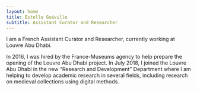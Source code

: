 ```yaml
---
layout: home
title: Estelle Guéville
subtitle: Assistant Curator and Researcher
---
```


I am a French Assistant Curator and Researcher, currently working at Louvre Abu Dhabi. 

In 2016, I was hired by the France-Museums agency to help prepare the opening of the Louvre Abu Dhabi project. In July 2018, I joined the Louvre Abu Dhabi in the new “Research and Development” Department where I am helping to develop academic research in several fields, including research on medieval collections using digital methods.

